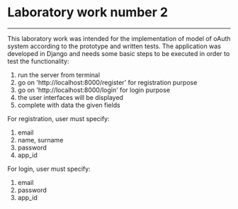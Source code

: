 # Laboratory work number 2
----
This laboratory work was intended for the implementation of  model of oAuth system according to the prototype and written tests. The application was developed in Django and needs some basic steps to be executed in order to test the functionality:
1. run the server from terminal
2. go on 'http://localhost:8000/register' for registration purpose
3. go on 'http://localhost:8000/login' for login purpose
4. the user interfaces will be displayed
5. complete with data the given fields

For registration, user must specify: 
1. email
2. name, surname
3. password
4. app_id

For login, user must specify:
1. email
3. password
4. app_id
